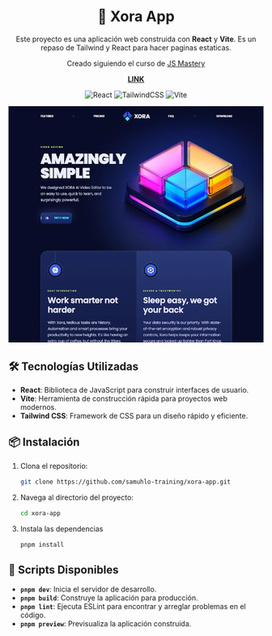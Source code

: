 <div align="center">

# 🌟 Xora App

Este proyecto es una aplicación web construida con **React** y **Vite**. Es un repaso de Tailwind y React para hacer paginas estaticas.

 <p>Creado siguiendo el curso de <a href='https://www.jsmastery.pro/'>JS Mastery</a></p>

<strong><a href="https://xora-app-liard.vercel.app/">LINK</a></strong>

![React](https://img.shields.io/badge/react-%2320232a.svg?style=for-the-badge&logo=react&logoColor=%2361DAFB)
![TailwindCSS](https://img.shields.io/badge/tailwindcss-%2338B2AC.svg?style=for-the-badge&logo=tailwind-css&logoColor=white)
![Vite](https://img.shields.io/badge/vite-%23646CFF.svg?style=for-the-badge&logo=vite&logoColor=white)

<img src="portada.webp" alt="Xora App">

</div>

## 🛠️ Tecnologías Utilizadas

- **React**: Biblioteca de JavaScript para construir interfaces de usuario.
- **Vite**: Herramienta de construcción rápida para proyectos web modernos.
- **Tailwind CSS**: Framework de CSS para un diseño rápido y eficiente.

## 📦 Instalación

1. Clona el repositorio:
   ```sh
   git clone https://github.com/samuhlo-training/xora-app.git
   ```
2. Navega al directorio del proyecto:

   ```sh
   cd xora-app
   ```

3. Instala las dependencias
   ```sh
   pnpm install
   ```

## 📜 Scripts Disponibles

- **`pnpm dev`**: Inicia el servidor de desarrollo.
- **`pnpm build`**: Construye la aplicación para producción.
- **`pnpm lint`**: Ejecuta ESLint para encontrar y arreglar problemas en el código.
- **`pnpm preview`**: Previsualiza la aplicación construida.
